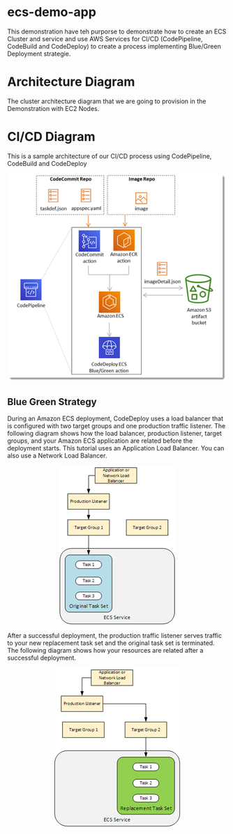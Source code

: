 # ecs-demo-app

This demonstration have teh purporse to demonstrate how to create an ECS Cluster and service and use AWS Services for CI/CD (CodePipeline, CodeBuild and CodeDeploy) to create a process implementing Blue/Green Deployment strategie.

# Architecture Diagram

The cluster architecture diagram that we are going to provision in the Demonstration with EC2 Nodes.

# CI/CD Diagram

This is a sample architecture of our CI/CD process using CodePipeline, CodeBuild and CodeDeploy

<p align="center"> 
<img src="images/ci_cd_process.png">
</p>

## Blue Green Strategy

During an Amazon ECS deployment, CodeDeploy uses a load balancer that is configured with two target groups and one production traffic listener. The following diagram shows how the load balancer, production listener, target groups, and your Amazon ECS application are related before the deployment starts. This tutorial uses an Application Load Balancer. You can also use a Network Load Balancer.

<p align="center"> 
<img src="images/blue_image.png">
</p>


After a successful deployment, the production traffic listener serves traffic to your new replacement task set and the original task set is terminated. The following diagram shows how your resources are related after a successful deployment.


<p align="center"> 
<img src="images/green-image.png">
</p>
